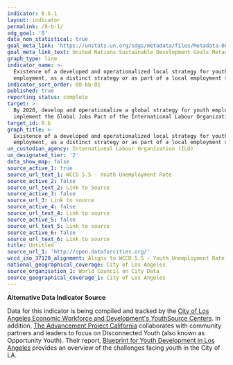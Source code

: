 ```yaml
---
indicator: 8.b.1
layout: indicator
permalink: /8-b-1/
sdg_goal: '8'
data_non_statistical: true
goal_meta_link: 'https://unstats.un.org/sdgs/metadata/files/Metadata-08-0b-01.pdf'
goal_meta_link_text: United Nations Sustainable Development Goals Metadata (pdf 525kB)
graph_type: line
indicator_name: >-
  Existence of a developed and operationalized local strategy for youth
  employment, as a distinct strategy or as part of a local employment strategy
indicator_sort_order: 08-bb-01
published: true
reporting_status: complete
target: >-
  By 2020, develop and operationalize a global strategy for youth employment and
  implement the Global Jobs Pact of the International Labour Organization
target_id: 8.b
graph_title: >-
  Existence of a developed and operationalized local strategy for youth
  employment, as a distinct strategy or as part of a local employment strategy
un_custodian_agency: International Labour Organization (ILO)
un_designated_tier: '2'
data_show_map: false
source_active_1: true
source_url_text_1: WCCD 5.5 - Youth Unemployment Rate
source_active_2: false
source_url_text_2: Link to Source
source_active_3: false
source_url_3: Link to source
source_active_4: false
source_url_text_4: Link to source
source_active_5: false
source_url_text_5: Link to source
source_active_6: false
source_url_text_6: Link to source
title: Untitled
source_url_1: 'http://open.dataforcities.org/'
wccd_iso_37120_alignment: Aligns to WCCD 5.5 - Youth Unemployment Rate
national_geographical_coverage: City of Los Angeles
source_organisation_1: World Council on City Data
source_geographical_coverage_1: City of Los Angeles
---
```

**Alternative Data Indicator Source**

Data for this indicator is being compiled and tracked by the [City of Los Angeles Economic Workforce and Development's YouthSource Centers](http://ewddlacity.com/index.php/employment-services/youth-age-16-24/youthsource-centers).  In addition, [The Advancement Project California](https://www.advancementprojectca.org/blog/disconnected-youth-in-los-angeles) collaborates with community partners and leaders to focus on Disconnected Youth (also known as Opportunity Youth). Their report, [Blueprint for Youth Development in Los Angeles](https://www.advancementprojectca.org/wp-content/uploads/2018/01/AP-Youth-Development-Report-Los-Angeles-8.5-x-11-DIGITAL.pdf) provides an overview of the challenges facing youth in the City of LA.
